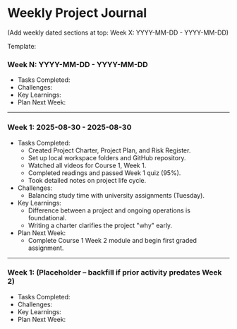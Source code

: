 # Weekly Project Journal

(Add weekly dated sections at top: Week X: YYYY-MM-DD - YYYY-MM-DD)

Template:

### Week N: YYYY-MM-DD - YYYY-MM-DD

* Tasks Completed:
* Challenges:
* Key Learnings:
* Plan Next Week:

---

### Week 1: 2025-08-30 - 2025-08-30

* Tasks Completed:
  * Created Project Charter, Project Plan, and Risk Register.
  * Set up local workspace folders and GitHub repository.
  * Watched all videos for Course 1, Week 1.
  * Completed readings and passed Week 1 quiz (95%).
  * Took detailed notes on project life cycle.
* Challenges:
  * Balancing study time with university assignments (Tuesday).
* Key Learnings:
  * Difference between a project and ongoing operations is foundational.
  * Writing a charter clarifies the project "why" early.
* Plan Next Week:
  * Complete Course 1 Week 2 module and begin first graded assignment.

---

### Week 1: (Placeholder – backfill if prior activity predates Week 2)

* Tasks Completed:
* Challenges:
* Key Learnings:
* Plan Next Week:
